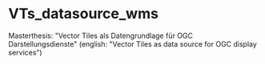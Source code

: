 # VTs_datasource_wms
Masterthesis: "Vector Tiles als Datengrundlage für OGC Darstellungsdienste" (english: "Vector Tiles as data source for OGC display services")
